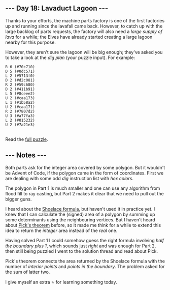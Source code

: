 ## --- Day 18: Lavaduct Lagoon ---
Thanks to your efforts, the machine parts factory is one of the first factories up and running since the lavafall came back. However, to catch up with the large backlog of parts requests, the factory will also need a <em>large supply of lava</em> for a while; the Elves have already started creating a large lagoon nearby for this purpose.

However, they aren't sure the lagoon will be big enough; they've asked you to take a look at the <em>dig plan</em> (your puzzle input). For example:

<pre>
<code>R 6 (#70c710)
D 5 (#0dc571)
L 2 (#5713f0)
D 2 (#d2c081)
R 2 (#59c680)
D 2 (#411b91)
L 5 (#8ceee2)
U 2 (#caa173)
L 1 (#1b58a2)
U 2 (#caa171)
R 2 (#7807d2)
U 3 (#a77fa3)
L 2 (#015232)
U 2 (#7a21e3)
</code>
</pre>

Read the [full puzzle](https://adventofcode.com/2023/day/18).

##  --- Notes ---
Both parts ask for the integer area covered by some polygon. But it 
wouldn't be Advent of Code, if the polygon came in the form of coordinates. 
First we are dealing with some odd _dig_ instruction list with _hex colors_.

The polygon in Part 1 is much smaller and one can use any algorithm from flood fill
to ray casting, but Part 2 makes it clear that we need to pull out the bigger guns.

I heard about the [Shoelace formula](https://en.wikipedia.org/wiki/Shoelace_formula), but haven't used it in practice yet. I knew
that I can calculate the (signed) area of a polygon by summing up some determinants 
using the neighbouring vertices. But I haven't heard about [Pick's theorem](https://en.wikipedia.org/wiki/Pick%27s_theorem) before, so
it made me think for a while to extend this idea to return the _integer_ area instead
of the _real_ one.

Having solved Part 1 I could somehow guess the right formula involving _half the 
boundary plus 1_, which sounds just _right_ and was enough for Part 2, then still
being puzzled I went to the solution thread and read about Pick.

Pick's theorem connects the area returned by the Shoelace formula with the number 
of _interior points_ and _points in the boundary_. The problem asked for the sum 
of latter two. 

I give myself an extra ⭐ for learning something today.
